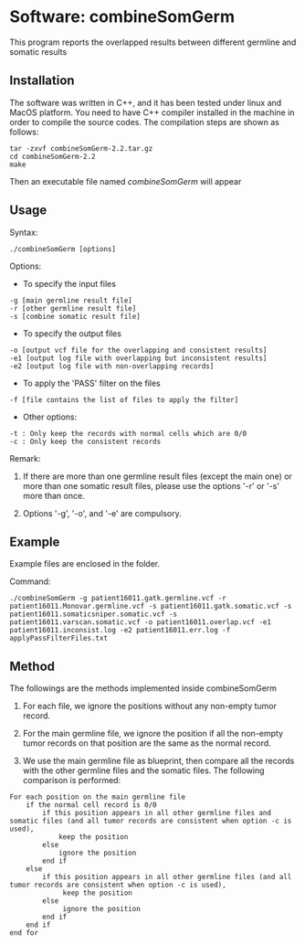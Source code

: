 # Software: combineSomGerm

This program reports the overlapped results between different germline and somatic results

## Installation

The software was written in C++, and it has been tested under linux and MacOS platform. You need
to have C++ compiler installed in the machine in order to compile the source codes. The compilation
steps are shown as follows:

```
tar -zxvf combineSomGerm-2.2.tar.gz
cd combineSomGerm-2.2
make
```

Then an executable file named *combineSomGerm* will appear

## Usage

Syntax:

```
./combineSomGerm [options]
```

Options:
   
  - To specify the input files

```
-g [main germline result file]
-r [other germline result file]
-s [combine somatic result file]
```

  - To specify the output files

```
-o [output vcf file for the overlapping and consistent results]
-e1 [output log file with overlapping but inconsistent results]
-e2 [output log file with non-overlapping records]
```

  - To apply the 'PASS' filter on the files

```
-f [file contains the list of files to apply the filter]
```

  - Other options:

```
-t : Only keep the records with normal cells which are 0/0
-c : Only keep the consistent records
```

Remark: 

1. If there are more than one germline result files (except the main one) or more than one somatic result files, please use the options '-r' or '-s' more than once.

2. Options '-g', '-o', and '-e' are compulsory.

## Example

Example files are enclosed in the folder.

Command:

```
./combineSomGerm -g patient16011.gatk.germline.vcf -r patient16011.Monovar.germline.vcf -s patient16011.gatk.somatic.vcf -s patient16011.somaticsniper.somatic.vcf -s patient16011.varscan.somatic.vcf -o patient16011.overlap.vcf -e1 patient16011.inconsist.log -e2 patient16011.err.log -f applyPassFilterFiles.txt
```

## Method

The followings are the methods implemented inside combineSomGerm

1. For each file, we ignore the positions without any non-empty tumor record.

2. For the main germline file, we ignore the position if all the non-empty tumor records on that position are the same as the normal record.

3. We use the main germline file as blueprint, then compare all the records with the other germline files and the somatic files. The following comparison is performed:

```
For each position on the main germline file
	if the normal cell record is 0/0
		if this position appears in all other germline files and somatic files (and all tumor records are consistent when option -c is used),
		    keep the position
		else
		    ignore the position
	    end if
	else
	    if this position appears in all other germline files (and all tumor records are consistent when option -c is used),
	         keep the position
	    else
             ignore the position
        end if
    end if
end for
```
